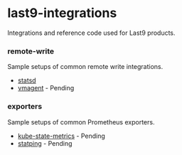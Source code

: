 # last9-integrations

Integrations and reference code used for Last9 products.

### remote-write

Sample setups of common remote write integrations.

- [statsd](./levitate/remote-write/statsd)
- [vmagent](./levitate/remote-write/vmagent) - Pending

### exporters

Sample setups of common Prometheus exporters.

- [kube-state-metrics](./levitate/exporter/kube-state-metrics) - Pending
- [statping](./levitate/exporter/statping) - Pending
